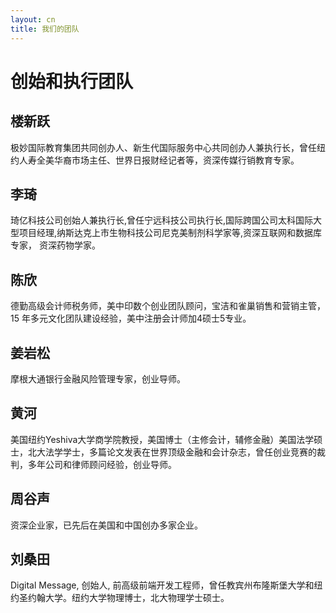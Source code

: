 ```yaml
---
layout: cn
title: 我们的团队
---
```

# 创始和执行团队

## 楼新跃 
极妙国际教育集团共同创办人、新生代国际服务中心共同创办人兼执行长，曾任纽约人寿全美华裔市场主任、世界日报财经记者等，资深传媒行销教育专家。

## 李琦
琦亿科技公司创始人兼执行长,曾任宁远科技公司执行长,国际跨国公司太科国际大型项目经理,纳斯达克上市生物科技公司尼克美制剂科学家等,资深互联网和数据库专家， 资深药物学家。

## 陈欣
德勤高级会计师税务师，美中印数个创业团队顾问，宝洁和雀巢销售和营销主管，15 年多元文化团队建设经验，美中注册会计师加4硕士5专业。

## 姜岩松
摩根大通银行金融风险管理专家，创业导师。

## 黄河
美国纽约Yeshiva大学商学院教授，美国博士（主修会计，辅修金融）美国法学硕士，北大法学学士，多篇论文发表在世界顶级金融和会计杂志，曾任创业竞赛的裁判，多年公司和律师顾问经验，创业导师。

## 周谷声
资深企业家，已先后在美国和中国创办多家企业。

## 刘桑田
Digital Message, 创始人, 前高级前端开发工程师，曾任教宾州布隆斯堡大学和纽约圣约翰大学。纽约大学物理博士，北大物理学士硕士。

